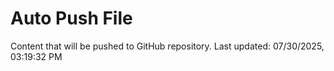 # Auto Push File

Content that will be pushed to GitHub repository.
Last updated: 07/30/2025, 03:19:32 PM